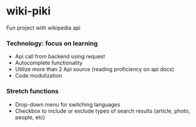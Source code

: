 # wiki-piki
Fun project with wikipedia api 

### Technology: focus on learning 
+ Api call from backend using request
+ Autocomplete functionality
+ Utilize more than 2 Api source (reading proficiency on api docs)
+ Code modulization

### Stretch functions 
+ Drop-down menu for switching languages 
+ Checkbox to include or exclude types of search results (article, photo, people, etc) 
